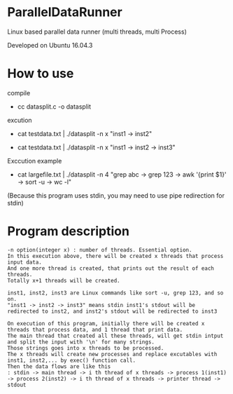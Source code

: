 # ParallelDataRunner
Linux based parallel data runner (multi threads, multi Process)

Developed on Ubuntu 16.04.3

# How to use

compile 

- cc datasplit.c -o datasplit


excution

- cat testdata.txt | ./datasplit -n x "inst1 -> inst2"

- cat testdata.txt | ./datasplit -n x "inst1 -> inst2 -> inst3"


Exccution example

- cat largefile.txt | ./datasplit -n 4 "grep abc -> grep 123 -> awk '{print $1}' -> sort -u -> wc -l"

(Because this program uses stdin, you may need to use pipe redirection for stdin)

# Program description
```
-n option(integer x) : number of threads. Essential option.
In this execution above, there will be created x threads that process input data.
And one more thread is created, that prints out the result of each threads.
Totally x+1 threads will be created.

inst1, inst2, inst3 are Linux commands like sort -u, grep 123, and so on.
"inst1 -> inst2 -> inst3" means stdin inst1's stdout will be redirected to inst2, and inst2's stdout will be redirected to inst3

On execution of this program, initially there will be created x threads that process data, and 1 thread that print data.
The main thread that created all these threads, will get stdin intput and split the input with '\n' for many strings.
Those strings goes into x threads to be processed.
The x threads will create new processes and replace excutables with inst1, inst2,... by exec() function call.
Then the data flows are like this 
: stdin -> main thread -> i th thread of x threads -> process 1(inst1) -> process 2(inst2) -> i th thread of x threads -> printer thread -> stdout
```
